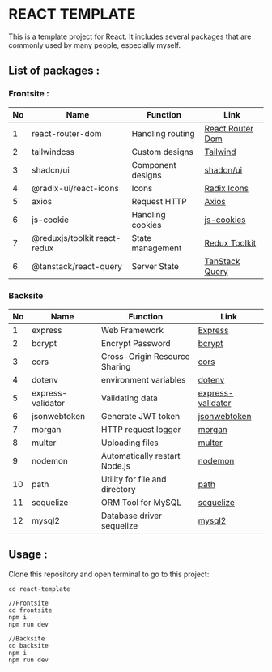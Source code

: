 # REACT TEMPLATE

This is a template project for React. It includes several packages that are commonly used by many people, especially myself.

## List of packages :

### Frontsite :

| No  | Name                         | Function          | Link                                                                                  |
| --- | ---------------------------- | ----------------- | ------------------------------------------------------------------------------------- |
| 1   | react-router-dom             | Handling routing  | [React Router Dom](https://reactrouter.com/en/main/start/tutorial "React Router Dom") |
| 2   | tailwindcss                  | Custom designs    | [Tailwind](https://tailwindcss.com/docs/guides/vite "Tailwind")                       |
| 3   | shadcn/ui                    | Component designs | [shadcn/ui](https://ui.shadcn.com/docs/installation/vite "shadcn/ui")                 |
| 4   | @radix-ui/react-icons        | Icons             | [Radix Icons](https://www.radix-ui.com/icons "Radix Icons")                           |
| 5   | axios                        | Request HTTP      | [Axios](https://axios-http.com/docs/intro "Axios")                                    |
| 6   | js-cookie                    | Handling cookies  | [js-cookies](https://www.npmjs.com/package/js-cookie "js-cookies")                    |
| 7   | @reduxjs/toolkit react-redux | State management  | [Redux Toolkit](https://redux-toolkit.js.org/tutorials/quick-start "Redux Toolkit")   |
| 6   | @tanstack/react-query        | Server State  | [TanStack Query](https://tanstack.com/query/latest/docs/framework/react/quick-start "TanStack Query")   |

### Backsite

| No  | Name              | Function                       | Link                                                                                     |
| --- | ----------------- | ------------------------------ | ---------------------------------------------------------------------------------------- |
| 1   | express           | Web Framework                  | [Express](https://expressjs.com/en/starter/installing.html "Express")                    |
| 2   | bcrypt            | Encrypt Password               | [bcrypt](https://www.npmjs.com/package/bcrypt "bcrypt")                                  |
| 3   | cors              | Cross-Origin Resource Sharing  | [cors](https://www.npmjs.com/package/cors "cors")                                        |
| 4   | dotenv            | environment variables          | [dotenv](https://www.npmjs.com/package/dotenv "dotenv")                                  |
| 5   | express-validator | Validating data                | [express-validator](https://www.npmjs.com/package/express-validator "express-validator") |
| 6   | jsonwebtoken      | Generate JWT token             | [jsonwebtoken](https://www.npmjs.com/package/jsonwebtoken "jsonwebtoken")                |
| 7   | morgan            | HTTP request logger            | [morgan](https://www.npmjs.com/package/morgan "morgan")                                  |
| 8   | multer            | Uploading files                | [multer](https://www.npmjs.com/package/multer "multer")                                  |
| 9   | nodemon           | Automatically restart Node.js  | [nodemon](https://www.npmjs.com/package/nodemon "nodemon")                               |
| 10  | path              | Utility for file and directory | [path](https://www.npmjs.com/package/path "path")                                        |
| 11  | sequelize              | ORM Tool for MySQL | [sequelize](https://sequelize.org/docs/v6/getting-started "sequelize")                                        |
| 12  | mysql2              | Database driver sequelize | [mysql2](https://sequelize.org/docs/v6/getting-started "mysql2")                                        |

## Usage :

Clone this repository and open terminal to go to this project:

```
cd react-template

//Frontsite
cd frontsite
npm i
npm run dev

//Backsite
cd backsite
npm i
npm run dev
```
